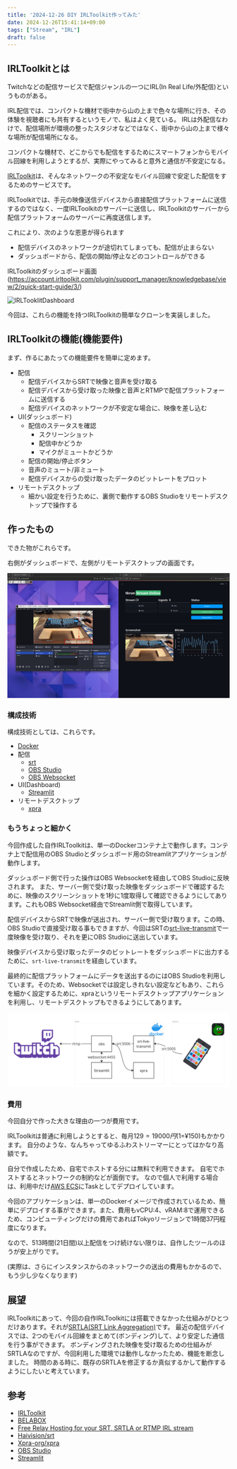 ```yaml
---
title: '2024-12-26 DIY IRLToolkit作ってみた'
date: 2024-12-26T15:41:14+09:00
tags: ["Stream", "IRL"]
draft: false
---
```


## IRLToolkitとは


Twitchなどの配信サービスで配信ジャンルの一つにIRL(In Real Life/外配信)というものがある。

IRL配信では、コンパクトな機材で街中から山の上まで色々な場所に行き、その体験を視聴者にも共有するというモノで、私はよく見ている。
IRLは外配信なわけで、配信場所が環境の整ったスタジオなどではなく、街中から山の上まで様々な場所が配信場所になる。

コンパクトな機材で、どこからでも配信をするためにスマートフォンからモバイル回線を利用しようとするが、実際にやってみると意外と通信が不安定になる。

[IRLToolkit](https://irltoolkit.com/)は、そんなネットワークの不安定なモバイル回線で安定した配信をするためのサービスです。


IRLToolkitでは、手元の映像送信デバイスから直接配信プラットフォームに送信するのではなく、一度IRLToolkitのサーバーに送信し、IRLToolkitのサーバーから配信プラットフォームのサーバーに再度送信します。

これにより、次のような恩恵が得られます

- 配信デバイスのネットワークが途切れてしまっても、配信が止まらない
- ダッシュボードから、配信の開始/停止などのコントロールができる


IRLToolkitのダッシュボード画面(https://account.irltoolkit.com/plugin/support_manager/knowledgebase/view/2/quick-start-guide/3/)

![IRLTooklitDashboard](https://i.imgur.com/af7NxpV.png)

今回は、これらの機能を持つIRLToolkitの簡単なクローンを実装しました。



## IRLToolkitの機能(機能要件)

まず、作るにあたっての機能要件を簡単に定めます。

- 配信
  - 配信デバイスからSRTで映像と音声を受け取る
  - 配信デバイスから受け取った映像と音声とRTMPで配信プラットフォームに送信する
  - 配信デバイスのネットワークが不安定な場合に、映像を差し込む
- UI(ダッシュボード)
  - 配信のステータスを確認
    - スクリーンショット
    - 配信中かどうか
    - マイクがミュートかどうか
  - 配信の開始/停止ボタン
  - 音声のミュート/非ミュート
  - 配信デバイスからの受け取ったデータのビットレートをプロット
- リモートデスクトップ
  - 細かい設定を行うために、裏側で動作するOBS Studioをリモートデスクトップで操作する


## 作ったもの


できた物がこれらです。

右側がダッシュボードで、左側がリモートデスクトップの画面です。

![tkrun](tkrun.png)


### 構成技術


構成技術としては、これらです。

- [Docker](https://www.docker.com/)
- 配信
  - [srt](https://github.com/Haivision/srt/tree/master) 
  - [OBS Studio](https://obsproject.com/)
  - [OBS Websocket](https://github.com/obsproject/obs-websocket)
- UI(Dashboard)
  - [Streamlit](https://streamlit.io/)
- リモートデスクトップ
  - [xpra](https://github.com/Xpra-org/xpra)


### もうちょっと細かく

今回作成した自作IRLToolkitは、単一のDockerコンテナ上で動作します。コンテナ上で配信用のOBS Studioとダッシュボード用のStreamlitアプリケーションが動作します。

ダッシュボード側で行った操作はOBS Websocketを経由してOBS Studioに反映されます。
また、サーバー側で受け取った映像をダッシュボードで確認するために、映像のスクリーンショットを1秒に1度取得して確認できるようにしてあります。これもOBS Websocket経由でStreamlit側で取得しています。

配信デバイスからSRTで映像が送出され、サーバー側で受け取ります。この時、OBS Studioで直接受け取る事もできますが、今回はSRTの[srt-live-transmit](https://github.com/Haivision/srt/blob/master/docs/apps/srt-live-transmit.md)で一度映像を受け取り、それを更にOBS Studioに送出しています。

映像デバイスから受け取ったデータのビットレートをダッシュボードに出力するために、`srt-live-transmit`を経由しています。


最終的に配信プラットフォームにデータを送出するのにはOBS Studioを利用しています。そのため、Websocketでは設定しきれない設定などもあり、これらを細かく設定するために、xpraというリモートデスクトップアプリケーションを利用し、リモートデスクトップもできるようにしてあります。

![tkrun-arch](tkrun-arch.png)



### 費用

今回自分で作った大きな理由の一つが費用です。

IRLToolkitは普通に利用しようとすると、毎月$129=19000円($1=¥150)もかかります。
自分のような、なんちゃってゆるふわストリーマーにとってはかなり高額です。


自分で作成したため、自宅でホストする分には無料で利用できます。
自宅でホストするとネットワークの制約などが面倒です。
なので個人で利用する場合は、利用中だけ[AWS ECS](https://aws.amazon.com/jp/ecs/)にTaskとしてデプロイしています。

今回のアプリケーションは、単一のDockerイメージで作成されているため、簡単にデプロイする事ができます。また、費用もvCPU:4、vRAM:8で運用できるため、コンピューティングだけの費用であればTokyoリージョンで1時間37円程度になります。

なので、513時間(21日間)以上配信をつけ続けない限りは、自作したツールのほうが安上がりです。

(実際は、さらにインスタンスからのネットワークの送出の費用もかかるので、もう少し少なくなります)


## 展望

IRLToolkitにあって、今回の自作IRLToolkitには搭載できなかった仕組みがひとつだけあります。それが[SRTLA(SRT Link Aggregation)](https://github.com/BELABOX/srtla)です。
最近の配信デバイスでは、2つのモバイル回線をまとめて(ボンディング)して、より安定した通信を行う事ができます。
ボンディングされた映像を受け取るための仕組みがSRTLAなのですが、今回利用した環境では動作しなかったため、機能を断念しました。
時間のある時に、既存のSRTLAを修正するか真似するかして動作するようにしたいと考えています。


## 参考

- [IRLToolkit](https://irltoolkit.com/)
- [BELABOX](https://belabox.net/)
- [Free Relay Hosting for your SRT, SRTLA or RTMP IRL stream](https://youtu.be/HdXAc8GyEyU?si=u0qbbKTpgCh2kzsC)
- [Haivision/srt](https://github.com/Haivision/srt)
- [Xpra-org/xpra](https://github.com/Xpra-org/xpra)
- [OBS Studio](https://obsproject.com/)
- [Streamlit](https://streamlit.io/)
